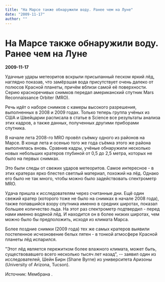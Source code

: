 ```yaml
---
title: "На Марсе также обнаружили воду. Ранее чем на Луне"
date: "2009-11-17"
author: ""
---
```


# На Марсе также обнаружили воду. Ранее чем на Луне

**2009-11-17** 

Удачные удары метеоритов вскрыли присыпанный песком яркий лёд, наглядно показав, что замёрзшая вода присутствует очень далеко от полюсов Красной планеты, причём вблизи самой её поверхности. Серию красноречивых снимков передал американский спутник Mars Reconnaissance Orbiter (MRO).

Речь идёт о наборе снимков с камеры высокого разрешения, выполненных в 2008 и 2009 годах. Только теперь группа учёных из США и Швейцарии расписала в статье в Science все результаты анализа этих кадров, а также данных, полученных другими приборами спутника.

В начале лета 2008-го MRO провёл съёмку одного из районов на Марсе. В конце лета и осенью того же года съёмка этого же района выполнялась вновь. Сравнив кадры, учёные обнаружили несколько новых небольших кратеров глубиной от 0,5 до 2,5 метра, которых не было на первых снимках.

Это были следы от свежих ударов метеоритов. Самое интересное - в этих кратерах ярко блестел светлый материал, похожий на лёд. Однако его было не так много, чтобы можно было задействовать спектрометр MRO.

Удача пришла к исследователям через считанные дни. Ещё один свежий кратер (которого тоже не было на снимках в начале 2008 года), также попавшийся взору спутника именно в средних широтах, показал большее количество льда. На этот раз спектрометр подтвердил - перед нами именно водяной лёд. И находится он в более низких широтах, чем можно было бы предположить, исходя из климата Марса.

Более поздние снимки (2009 года) тех же самых кратеров выявили постепенное исчезновение белых пятен - в тонкой атмосфере Красной планеты лёд испарился.

"Этот лёд является пережитком более влажного климата, может быть, существовавшего всего несколько тысяч лет назад", -- заявил один из исследователей, Шейн Бирн (Shane Byrne) из университета Аризоны (University of Arizona, Tucson).

Источник: Мембрана .